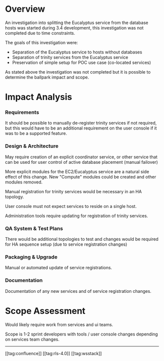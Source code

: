 
# Overview
An investigation into splitting the Eucalyptus service from the database hosts was started during 3.4 development, this investigation was not completed due to time constraints.

The goals of this investigation were:




* Separation of the Eucalyptus service to hosts without databases
* Separation of trinity services from the Eucalyptus service
* Preservation of simple setup for POC use case (co-located services)

As stated above the investigation was not completed but it is possible to determine the ballpark impact and scope.


# Impact Analysis

### Requirements
It should be possible to manually de-register trinity services if not required, but this would have to be an additional requirement on the user console if it was to be a supported feature.


### Design & Architecture
May require creation of an explicit coordinator service, or other service that can be used for user control of active database placement (manual failover)

More explicit modules for the EC2/Eucalyptus service are a natural side effect of this change. New "Compute" modules could be created and other modules removed.

Manual registration for trinity services would be necessary in an HA topology.

User console must not expect services to reside on a single host.

Administration tools require updating for registration of trinity services.


### QA System & Test Plans
There would be additional topologies to test and changes would be required for HA sequence setup (due to service registration changes)


### Packaging & Upgrade
Manual or automated update of service registrations.


### Documentation
Documentation of any new services and of service registration changes.


# Scope Assessment
Would likely require work from services and ui teams.

Scope is 1-2 sprint developers with tools / user console changes depending on services team changes.





*****

[[tag:confluence]]
[[tag:rls-4.0]]
[[tag:wsstack]]
